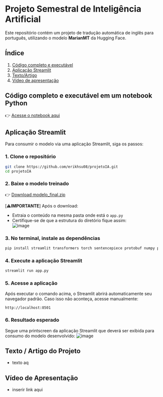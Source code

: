 # Projeto Semestral de Inteligência Artificial

Este repositório contém um projeto de tradução automática de inglês para português, utilizando o modelo **MarianMT** da Hugging Face.

## Índice
1. [Código completo e executável](#Código-completo-e-executável-em-um-notebook-Python)
2. [Aplicação Streamlit](#Aplicação-Streamlit)
3. [Texto/Artigo](#Texto-/-Artigo-do-projeto)
4. [Vídeo de apresentação](#Vídeo-de-Apresentação)

## Código completo e executável em um notebook Python

👉 [Acesse o notebook aqui](Projeto_IA.ipynb)

##  Aplicação Streamlit
Para consumir o modelo via uma aplicação Streamlit, siga os passos:

### 1. Clone o repositório

```bash
git clone https://github.com/erikhsu08/projetoIA.git
cd projetoIA
```

### 2. Baixe o modelo treinado
👉 [Download modelo_final.zip](https://drive.google.com/file/d/1NyLsw22E6XrfyftoYIfC9zzd3Y3btcXt/view?usp=sharing)

[⚠️**IMPORTANTE**] Após o download:
 - Extraia o conteúdo na mesma pasta onde está o `app.py`
 - Certifique-se de que a estrutura do diretório fique assim:  
![image](https://github.com/user-attachments/assets/c822ff1e-4bde-4271-8b32-f92e67a6e1ef)

### 3. No terminal, instale as dependências

```bash
pip install streamlit transformers torch sentencepiece protobuf numpy pillow
```

### 4. Execute a aplicação Streamlit

```bash
streamlit run app.py
```

### 5. Acesse a aplicação

Após executar o comando acima, o Streamlit abrirá automaticamente seu navegador padrão. Caso isso não aconteça, acesse manualmente:

```
http://localhost:8501
```

### 6. Resultado esperado
Segue uma printscreen da aplicação Streamlit que deverá ser exibida para consumo do modelo desenvolvido:
![image](https://github.com/user-attachments/assets/9631e39b-a201-4e3b-9263-93850773add1)



## Texto / Artigo do Projeto
- texto aq
## Vídeo de Apresentação
- inserir link aqui
